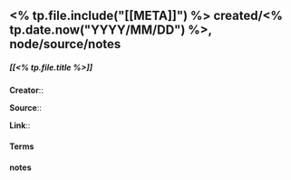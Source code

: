 <% tp.file.include("[[META]]") %> created/<% tp.date.now("YYYY/MM/DD") %>, node/source/notes
---

##### [[<% tp.file.title %>]]
**Creator**:: 
 
**Source**:: 

**Link**:: 

#### Terms

#### notes